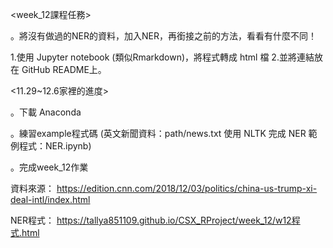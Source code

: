 <week_12課程任務>

。將沒有做過的NER的資料，加入NER，再銜接之前的方法，看看有什麼不同！

1.使用 Jupyter notebook (類似Rmarkdown)，將程式轉成 html 檔
2.並將連結放在 GitHub README上。




<11.29~12.6家裡的進度>

。下載 Anaconda 

。練習example程式碼
(英文新聞資料：path/news.txt
使用 NLTK 完成 NER 範例程式：NER.ipynb)

。完成week_12作業

資料來源：
https://edition.cnn.com/2018/12/03/politics/china-us-trump-xi-deal-intl/index.html

NER程式：
https://tallya851109.github.io/CSX_RProject/week_12/w12程式.html




